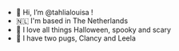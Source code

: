 - 👋 Hi, I’m @tahlialouisa !
- 🇳🇱 I'm based in The Netherlands 
- 🎃 I love all things Halloween, spooky and scary
- 🐶 I have two pugs, Clancy and Leela 

<!---
tahlialouisa/tahlialouisa is a ✨ special ✨ repository because its `README.md` (this file) appears on your GitHub profile.
You can click the Preview link to take a look at your changes.
--->

